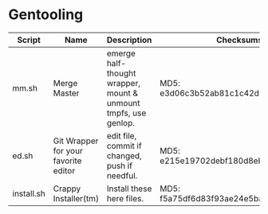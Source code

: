 # Gentooling
Script | Name | Description | Checksums
------ | ---- | ----------- | ---------
mm.sh | Merge Master | emerge half-thought wrapper, mount & unmount tmpfs, use genlop. | MD5: e3d06c3b52ab81c1c42d7b76e09f5026 
ed.sh | Git Wrapper for your favorite editor | edit file, commit if changed, push if needful. | MD5: e215e19702debf180d8eb1c69d356496  | MD5: f2c4e064746e25581758e97468177f62
install.sh | Crappy Installer(tm) | Install these here files. | MD5: f5a75df6d83f93ae24e5ba397cbcac13
